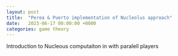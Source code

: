 ```yaml
---
layout: post
title:  "Perea & Puerto implementation of Nucleolus approach"
date:   2023-06-17 00:00:00 +0000
categories: game theory
---
```


Introduction to Nucleous computaiton in with paralell players

<div id="react-app"><div>